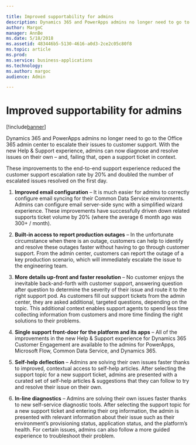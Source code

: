 ```yaml
---

title: Improved supportability for admins
description: Dynamics 365 and PowerApps admins no longer need to go to the Office 365 admin center to escalate their issues to customer support.
author: MargoC
manager: AnnBe
ms.date: 5/18/2018
ms.assetid: 483446b5-5130-4616-a0d3-2ce2c05c80f8
ms.topic: article
ms.prod: 
ms.service: business-applications
ms.technology: 
ms.author: margoc
audience: Admin

---
```

#  Improved supportability for admins 


[!include[banner](../../../includes/banner.md)]

Dynamics 365 and PowerApps admins no longer need to go to the Office 365 admin
center to escalate their issues to customer support. With the new Help & Support
experience, admins can now diagnose and resolve issues on their own – and,
failing that, open a support ticket in context.

These improvements to the end-to-end support experience reduced the customer
support escalation rate by 20% and doubled the number of escalated issues
resolved on the first day.

1.  **Improved email configuration** – It is much easier for admins to correctly
    configure email syncing for their Common Data Service environments. Admins
    can configure email server-side sync with a simplified wizard experience.
    These improvements have successfully driven down related supports ticket
    volume by 20% (where the average 6 month ago was 300+ / month).

2.  **Built-in access to report production outages** – In the unfortunate
    circumstance when there is an outage, customers can help to identify and
    resolve these outages faster without having to go through customer support.
    From the admin center, customers can report the outage of a key production
    scenario, which will immediately escalate the issue to the engineering team.

3.  **More details up-front and faster resolution** – No customer enjoys the
    inevitable back-and-forth with customer support, answering question after
    question to determine the severity of their issue and route it to the right
    support pod. As customers fill out support tickets from the admin center,
    they are asked additional, targeted questions, depending on the topic. This
    additional context enables support agents to spend less time collecting
    information from customers and more time finding the right solutions to
    their problems.

4.  **Single support front-door for the platform and its apps** – All of the
    improvements in the new Help & Support experience for Dynamics 365 Customer
    Engagement are available to the admins for PowerApps, Microsoft Flow, Common
    Data Service, and Dynamics 365.

5.  **Self-help deflection** – Admins are solving their own issues faster thanks
    to improved, contextual access to self-help articles. After selecting the
    support topic for a new support ticket, admins are presented with a curated
    set of self-help articles & suggestions that they can follow to try and
    resolve their issue on their own.

6.  **In-line diagnostics** – Admins are solving their own issues faster thanks
    to new self-service diagnostic tools. After selecting the support topic for
    a new support ticket and entering their org information, the admin is
    presented with relevant information about their issue such as their
    environment’s provisioning status, application status, and the platform’s
    health. For certain issues, admins can also follow a more guided experience
    to troubleshoot their problem.
